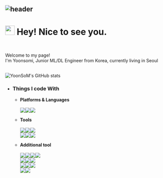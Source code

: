![header](https://capsule-render.vercel.app/api?type=transparent&color=auto&height=300&section=header&text=It's%20my%20git📌&fontColor=0000FF&fontSize=50&fontAlign=83)
---
<h1><img src="https://emojis.slackmojis.com/emojis/images/1531849430/4246/blob-sunglasses.gif?1531849430" width="30"/> Hey! Nice to see you.</h1><br>


<p>Welcome to my page! </br> I'm Yoonsomi, Junior ML/DL Engineer from Korea, currently living in Seoul<br><br>


![YoonSoM's GitHub stats](https://github-readme-stats.vercel.app/api?username=YoonSoM&show_icons=true&theme=tokyonight)
<br>
* ### Things I code With

  * **Platforms & Languages** <br><br> <img src="https://img.shields.io/badge/Python-3776AB?style=for-the-badge&logo=Python&logoColor=white"><img src="https://img.shields.io/badge/Pytorch-EE4C2C?style=for-the-badge&logo=Pytorch&logoColor=white"><img src="https://img.shields.io/badge/TensorFlow-FF6F00?style=for-the-badge&logo=TensorFlow&logoColor=white">
  
  * **Tools** <br><br><img src="https://img.shields.io/badge/Google Colab-F9AB00?style=for-the-badge&logo=Google Colab&logoColor=white"><img src="https://img.shields.io/badge/Visual Studio Code-007ACC?style=for-the-badge&logo=Visual Studio Code&logoColor=white"><img src="https://img.shields.io/badge/Jupyter-F37626?style=for-the-badge&logo=Jupyter&logoColor=white"><br><img src="https://img.shields.io/badge/RStudio-75AADB?style=for-the-badge&logo=RStudio&logoColor=white"><img src="https://img.shields.io/badge/Windows-0078D6?style=for-the-badge&logo=Windows&logoColor=white"><img src="https://img.shields.io/badge/GitHub-181717?style=for-the-badge&logo=GitHub&logoColor=white">
  
  * **Additional tool** <br><br><img src="https://img.shields.io/badge/WandB-181717?style=for-the-badge&logo=WandB&logoColor=white"><img src="https://img.shields.io/badge/AWS EC2-181717?style=for-the-badge&logo=AWS EC2B&logoColor=white"><img src="https://img.shields.io/badge/Ubuntu-181717?style=for-the-badge&logo=Ubuntu&logoColor=white"><img src="https://img.shields.io/badge/Papermill-181717?style=for-the-badge&logo=Papermill&logoColor=white"><br><img src="https://img.shields.io/badge/BeautifulSoup-181717?style=for-the-badge&logo=BeautifulSoup&logoColor=white"><img src="https://img.shields.io/badge/Selenium-181717?style=for-the-badge&logo=Selenium&logoColor=white"><img src="https://img.shields.io/badge/OpenCV-181717?style=for-the-badge&logo=OpenCV&logoColor=white"><br><img src="https://img.shields.io/badge/Huggingface-181717?style=for-the-badge&logo=Huggingface&logoColor=white"><img src="https://img.shields.io/badge/NumPy-181717?style=for-the-badge&logo=NumPy&logoColor=white"><img src="https://img.shields.io/badge/Pandas-181717?style=for-the-badge&logo=Pandas&logoColor=white"><br><img src="https://img.shields.io/badge/Matplotlib-181717?style=for-the-badge&logo=Matplotlib&logoColor=white"><img src="https://img.shields.io/badge/Seaborn-181717?style=for-the-badge&logo=Seaborn&logoColor=white">
